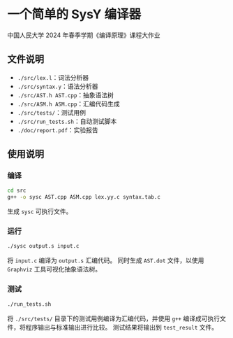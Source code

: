 # 一个简单的 SysY 编译器
中国人民大学 2024 年春季学期《编译原理》课程大作业

## 文件说明

- `./src/lex.l`：词法分析器
- `./src/syntax.y`：语法分析器
- `./src/AST.h AST.cpp`：抽象语法树
- `./src/ASM.h ASM.cpp`：汇编代码生成
- `./src/tests/`：测试用例
- `./src/run_tests.sh`：自动测试脚本
- `./doc/report.pdf`：实验报告

## 使用说明

### 编译

```bash
cd src
g++ -o sysc AST.cpp ASM.cpp lex.yy.c syntax.tab.c
```

生成 `sysc` 可执行文件。

### 运行

```bash
./sysc output.s input.c
```

将 `input.c` 编译为 `output.s` 汇编代码。
同时生成 `AST.dot` 文件，以使用 `Graphviz` 工具可视化抽象语法树。

### 测试

```bash
./run_tests.sh
```

将 `./src/tests/` 目录下的测试用例编译为汇编代码，并使用 `g++` 编译成可执行文件，将程序输出与标准输出进行比较。
测试结果将输出到 `test_result` 文件。